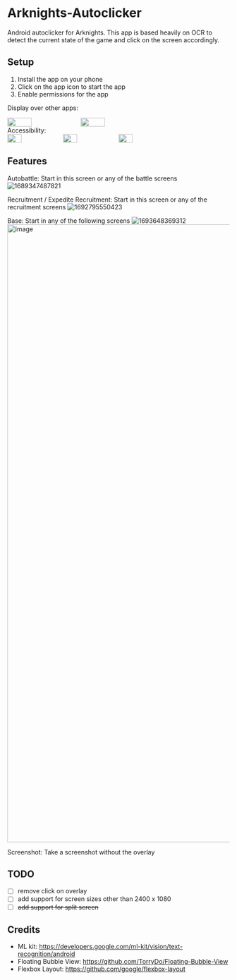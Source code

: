 # Arknights-Autoclicker
Android autoclicker for Arknights. 
This app is based heavily on OCR to detect the current state of the game and click on the screen accordingly.

## Setup
1. Install the app on your phone
2. Click on the app icon to start the app
3. Enable permissions for the app

Display over other apps:
<div style="display: flex; flex-direction: row;">
    <img src="https://github.com/qwerttyuiiop1/Arknights-Autoclicker/assets/64955571/f7ea0617-c704-4095-a5b3-f51daf2517db" style="width: 33%;">
    <img src="https://github.com/qwerttyuiiop1/Arknights-Autoclicker/assets/64955571/3d259b27-53f0-4b09-9112-ff8b2f3f0fe5" style="width: 33%;">
</div>
Accessibility:
<div style="display: flex; flex-direction: row;">
    <img src="https://github.com/qwerttyuiiop1/Arknights-Autoclicker/assets/64955571/2b929027-0493-45db-9e89-85776c587ffd" style="width: 25%;">
    <img src="https://github.com/qwerttyuiiop1/Arknights-Autoclicker/assets/64955571/d58803b3-1d09-4f1f-a3e5-471ae5f08f78" style="width: 25%;">
    <img src="https://github.com/qwerttyuiiop1/Arknights-Autoclicker/assets/64955571/46bee33e-a056-41e3-a2c2-11b2850a7aca" style="width: 25%;">
</div>

## Features

Autobattle: Start in this screen or any of the battle screens
![1689347487821](https://github.com/qwerttyuiiop1/Arknights-Autoclicker/assets/64955571/3d2f6c5c-a779-493e-ad3a-4dbf51008c0d)

Recruitment / Expedite Recruitment: Start in this screen or any of the recruitment screens
![1692795550423](https://github.com/qwerttyuiiop1/Arknights-Autoclicker/assets/64955571/4201ac2d-cb9c-4b95-8059-1d1ad5e64251)

Base: Start in any of the following screens
![1693648369312](https://github.com/qwerttyuiiop1/Arknights-Autoclicker/assets/64955571/a0697d76-8fcb-49ad-b925-985773b05996)
<img width="1402" alt="image" src="https://github.com/qwerttyuiiop1/Arknights-Autoclicker/assets/64955571/7625ae6d-92df-4f1e-ad48-ba47e70e505a">

Screenshot: Take a screenshot without the overlay


## TODO
- [ ] remove click on overlay
- [ ] add support for screen sizes other than 2400 x 1080
- [ ] ~~add support for split screen~~

## Credits
* ML kit: https://developers.google.com/ml-kit/vision/text-recognition/android
* Floating Bubble View: https://github.com/TorryDo/Floating-Bubble-View
* Flexbox Layout: https://github.com/google/flexbox-layout

